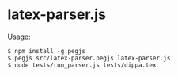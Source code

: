 latex-parser.js
===============

Usage:

```
$ npm install -g pegjs
$ pegjs src/latex-parser.pegjs latex-parser.js
$ node tests/run_parser.js tests/dippa.tex
```
